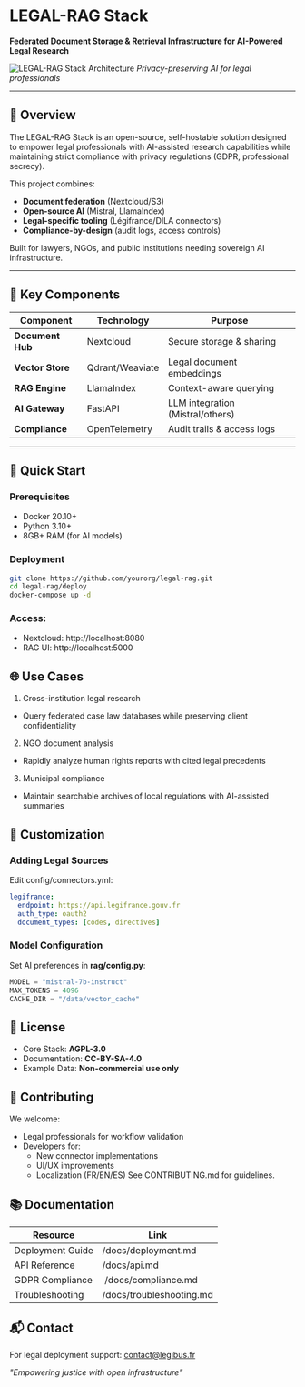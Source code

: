 # LEGAL-RAG Stack

**Federated Document Storage & Retrieval Infrastructure for AI-Powered Legal Research**

![LEGAL-RAG Stack Architecture]([[https://via.placeholder.com/800x400?text=LEGAL-RAG+Architecture+Diagram](https://placehold.co/800x400/transparent/000?text=LEGAL-RAG+Architecture+Diagram)](https://placehold.co/800x400/transparent/000?text=LEGAL-RAG+Architecture+Diagram))
*Privacy-preserving AI for legal professionals*

---

## 📌 Overview

The LEGAL-RAG Stack is an open-source, self-hostable solution designed to empower legal professionals with AI-assisted research capabilities while maintaining strict compliance with privacy regulations (GDPR, professional secrecy). 

This project combines:
- **Document federation** (Nextcloud/S3)
- **Open-source AI** (Mistral, LlamaIndex)
- **Legal-specific tooling** (Légifrance/DILA connectors)
- **Compliance-by-design** (audit logs, access controls)

Built for lawyers, NGOs, and public institutions needing sovereign AI infrastructure.

---

## 🧩 Key Components

| Component          | Technology       | Purpose                          |
|--------------------|------------------|----------------------------------|
| **Document Hub**   | Nextcloud        | Secure storage & sharing         |
| **Vector Store**   | Qdrant/Weaviate  | Legal document embeddings        |
| **RAG Engine**     | LlamaIndex       | Context-aware querying           |
| **AI Gateway**     | FastAPI          | LLM integration (Mistral/others) |
| **Compliance**     | OpenTelemetry    | Audit trails & access logs       |

---

## 🚀 Quick Start

### Prerequisites
- Docker 20.10+
- Python 3.10+
- 8GB+ RAM (for AI models)

### Deployment
```bash
git clone https://github.com/yourorg/legal-rag.git
cd legal-rag/deploy
docker-compose up -d
```
### Access:
- Nextcloud: http://localhost:8080
- RAG UI: http://localhost:5000

## 🌐 Use Cases
1. Cross-institution legal research
  - Query federated case law databases while preserving client confidentiality
2. NGO document analysis
  - Rapidly analyze human rights reports with cited legal precedents
3. Municipal compliance
  - Maintain searchable archives of local regulations with AI-assisted summaries

## 🔧 Customization
### Adding Legal Sources
Edit config/connectors.yml:

```yaml
legifrance:
  endpoint: https://api.legifrance.gouv.fr
  auth_type: oauth2
  document_types: [codes, directives]
```
### Model Configuration
Set AI preferences in **rag/config.py**:

```python
MODEL = "mistral-7b-instruct"
MAX_TOKENS = 4096
CACHE_DIR = "/data/vector_cache"
```

## 📜 License
- Core Stack: **AGPL-3.0**
- Documentation: **CC-BY-SA-4.0**
- Example Data: **Non-commercial use only**

## 🤝 Contributing
We welcome:
- Legal professionals for workflow validation
- Developers for:
  - New connector implementations
  - UI/UX improvements
  - Localization (FR/EN/ES)
See CONTRIBUTING.md for guidelines.

## 📚 Documentation
| Resource	| Link |
|-------------------|----------------------|
| Deployment Guide	| /docs/deployment.md |
| API Reference	| /docs/api.md |
| GDPR Compliance	| /docs/compliance.md 
| Troubleshooting	| /docs/troubleshooting.md |

## 📬 Contact
For legal deployment support:
contact@legibus.fr

_"Empowering justice with open infrastructure"_

